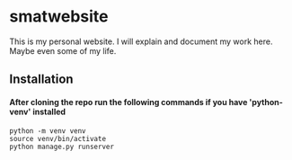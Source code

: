 # smatwebsite

This is my personal website. I will explain and document my work here. Maybe even some of my life.

## Installation
#### After cloning the repo run the following commands if you have 'python-venv' installed
    python -m venv venv
    source venv/bin/activate
    python manage.py runserver

